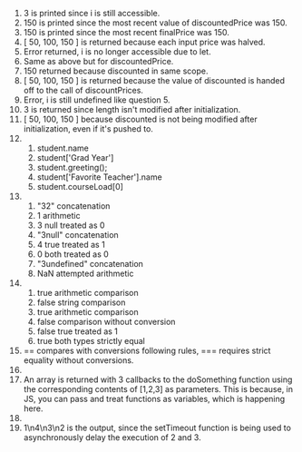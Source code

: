 1. 3 is printed since i is still accessible.
2. 150 is printed since the most recent value of discountedPrice was 150.
3. 150 is printed since the most recent finalPrice was 150.
4. [ 50, 100, 150 ] is returned because each input price was halved.
5. Error returned, i is no longer accessible due to let.
6. Same as above but for discountedPrice.
7. 150 returned because discounted in same scope.
8. [ 50, 100, 150 ] is returned because the value of discounted is handed off to the call of discountPrices.
9. Error, i is still undefined like question 5.
10. 3 is returned since length isn't modified after initialization.
11. [ 50, 100, 150 ] because discounted is not being modified after initialization, even if it's pushed to.
12. 
    1.  student.name
    2.  student['Grad Year']
    3.  student.greeting();
    4.  student['Favorite Teacher'].name
    5.  student.courseLoad[0]
13. 
    1.  "32"            concatenation
    2.  1               arithmetic
    3.  3               null treated as 0
    4.  "3null"         concatenation
    5.  4               true treated as 1
    6.  0               both treated as 0
    7.  "3undefined"    concatenation
    8.  NaN             attempted arithmetic
14. 
    1.  true            arithmetic comparison
    2.  false           string comparison
    3.  true            arithmetic comparison
    4.  false           comparison without conversion
    5.  false           true treated as 1
    6.  true            both types strictly equal
15. == compares with conversions following rules, === requires strict equality without conversions. 
16. 
17. An array is returned with 3 callbacks to the doSomething function using the corresponding contents of [1,2,3] as parameters. 
This is because, in JS, you can pass and treat functions as variables, which is happening here.
18. 
19. 1\n4\n3\n2 is the output, since the setTimeout function is being used to asynchronously delay the execution of 2 and 3.